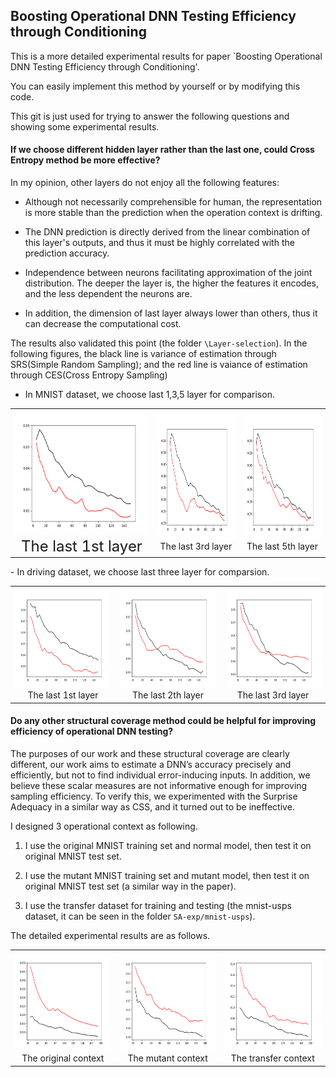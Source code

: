 ## Boosting Operational DNN Testing Efficiency through Conditioning

This is a more detailed experimental results for paper `Boosting Operational DNN Testing Efficiency through Conditioning'.

You can easily implement this method by yourself or by modifying this code.

This git is just used for trying to answer the following questions and showing some experimental results.

#### If we choose different hidden layer rather than the last one, could Cross Entropy method be more effective?

In my opinion, other layers do not enjoy all the following features: 

-  Although not necessarily comprehensible for human,  the representation is more stable than the prediction when the operation context is drifting. 

-  The DNN prediction is directly derived from the linear combination of this layer's outputs, and thus it must be highly correlated with the prediction accuracy. 
- Independence between neurons facilitating approximation of the joint distribution. The deeper the layer is, the higher the features it encodes, and the less dependent the neurons are. 
- In addition, the dimension of last layer always lower than others, thus it can decrease the computational cost.

The results also validated this point (the folder `\Layer-selection`). 
In the following figures, the black line is variance of estimation through SRS(Simple Random Sampling); and the red line is vaiance of estimation through CES(Cross Entropy Sampling)

- In MNIST dataset, we choose last 1,3,5 layer for comparison.
<table>
    <tr>
        <td ><center><img src="/fig/layer_exp_mnist1.png" , height=200px><font size=5>The last 1st  layer</font></center></td>
        <td ><center><img src="/fig/layer_exp_mnist2.png"  , height=200px></center>
        <center>The last 3rd layer</center></td>
        <td ><center><img src="/fig/layer_exp_mnist3.png" , height=200px ></center>
        <center>The last 5th layer</center></td>
    </tr>
</table>
- In driving dataset, we choose last three layer for comparsion. 
<table>
    <tr>
        <td ><center><img src="/fig/layer_exp_driving1.png" , height=160px></center>
        <center>The last 1st  layer </center></td>
        <td ><center><img src="/fig/layer_exp_driving2.png"  , height=160px></center>
        <center>The last 2th layer</center></td>
        <td ><center><img src="/fig/layer_exp_driving3.png" , height=160px ></center>
        <center>The last 3rd layer</center></td>
    </tr>
</table>

#### Do any other structural coverage method could be helpful for improving efficiency of operational DNN testing?

The purposes of our work and these structural coverage are clearly different, our work aims to estimate a DNN’s accuracy precisely and efficiently, but not to find individual error-inducing inputs. In addition, we believe these scalar measures are not informative
enough for improving sampling efficiency. To verify this, we experimented
with the Surprise Adequacy in a similar way as CSS, and it turned out to be ineffective. 

I designed 3 operational context as following. 

1. I use the original MNIST training set and normal model, then test it on original MNIST test set. 

2. I use the mutant MNIST training set and mutant model, then test it on original MNIST test set (a similar way in the paper). 

3. I use the transfer dataset for training and testing (the mnist-usps dataset, it can be seen in the folder `SA-exp/mnist-usps`). 

The detailed experimental results are as follows.

<table>
    <tr>
        <td ><center><img src="/fig/SA_exp_original.png" , height=160px></center>
        <center>The original context </center></td>
        <td ><center><img src="/fig/SA_exp_mutant.png"  , height=160px></center>
        <center>The mutant context</center></td>
        <td ><center><img src="/fig/SA_exp_transfer.png" , height=160px ></center>
        <center>The transfer context</center></td>
    </tr>
</table>


#### 
